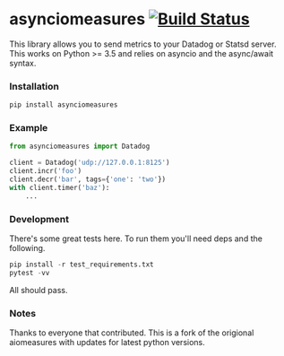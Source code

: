 # asynciomeasures  [![Build Status](https://travis-ci.org/Poogles/asynciomeasures.svg?branch=master)](https://travis-ci.org/Poogles/asynciomeasures)


This library allows you to send metrics to your Datadog or Statsd server.
This works on Python >= 3.5 and relies on asyncio and the async/await syntax.


### Installation

```sh
pip install asynciomeasures
```


### Example

```python
from asynciomeasures import Datadog

client = Datadog('udp://127.0.0.1:8125')
client.incr('foo')
client.decr('bar', tags={'one': 'two'})
with client.timer('baz'):
    ...
```


### Development

There's some great tests here.  To run them you'll need deps and the following.

```python
pip install -r test_requirements.txt
pytest -vv
```

All should pass.



### Notes

Thanks to everyone that contributed.  This is a fork of the origional aiomeasures
with updates for latest python versions.
